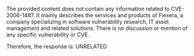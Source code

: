 The provided content does not contain any information related to CVE-2006-1487. It mainly describes the services and products of Flexera, a company specializing in software vulnerability research, IT asset management and related solutions. There is no discussion or mention of any specific vulnerability or CVE.

Therefore, the response is: UNRELATED